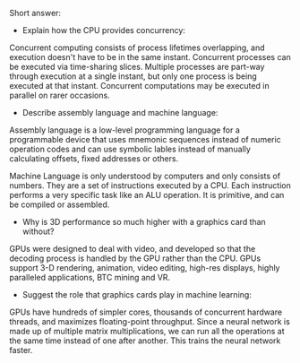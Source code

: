 <!-- Answers to the Short Answer Essay Questions go here -->

Short answer:

* Explain how the CPU provides concurrency:

Concurrent computing consists of process lifetimes overlapping, and execution doesn't have to be in the same instant. Concurrent processes can be executed via time-sharing slices. Multiple processes are part-way through execution at a single instant, but only one process is being executed at that instant. Concurrent computations may be executed in parallel on rarer occasions.

* Describe assembly language and machine language:

Assembly language is a low-level programming language for a programmable device that uses mnemonic sequences instead of numeric operation codes and can use symbolic lables instead of manually calculating offsets, fixed addresses or others.

Machine Language is only understood by computers and only consists of numbers. They are a set of instructions executed by a CPU. Each instruction performs a very specific task like an ALU operation. It is primitive, and can be compiled or assembled.

* Why is 3D performance so much higher with a graphics card than without?

GPUs were designed to deal with video, and developed so that the decoding process is handled by the GPU rather than the CPU. GPUs support 3-D rendering, animation, video editing, high-res displays, highly paralleled applications, BTC mining and VR.

* Suggest the role that graphics cards play in machine learning:

GPUs have hundreds of simpler cores, thousands of concurrent hardware threads, and maximizes floating-point throughput. Since a neural network is made up of multiple matrix multiplications, we can run all the operations at the same time instead of one after another. This trains the neural network faster. 
